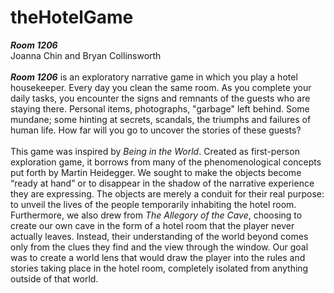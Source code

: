 # theHotelGame

<i><strong>Room 1206</strong></i><br>
Joanna Chin and Bryan Collinsworth
<br><br>
<i><strong>Room 1206</strong></i> is an exploratory narrative game in which you play a hotel housekeeper. Every day you clean the same room. As you complete your daily tasks, you encounter the signs and remnants of the guests who are staying there. Personal items, photographs, "garbage" left behind. Some mundane; some hinting at secrets, scandals, the triumphs and failures of human life. How far will you go to uncover the stories of these guests?
<br><br>
This game was inspired by <i>Being in the World</i>. Created as first-person exploration game, it borrows from many of the phenomenological concepts put forth by Martin Heidegger. We sought to make the objects become “ready at hand” or to disappear in the shadow of the narrative experience they are expressing. The objects are merely a conduit for their real purpose: to unveil the lives of the people temporarily inhabiting the hotel room. Furthermore, we also drew from <i>The Allegory of the Cave</i>, choosing to create our own cave in the form of a hotel room that the player never actually leaves. Instead, their understanding of the world beyond comes only from the clues they find and the view through the window. Our goal was to create a world lens that would draw the player into the rules and stories taking place in the hotel room, completely isolated from anything outside of that world.
